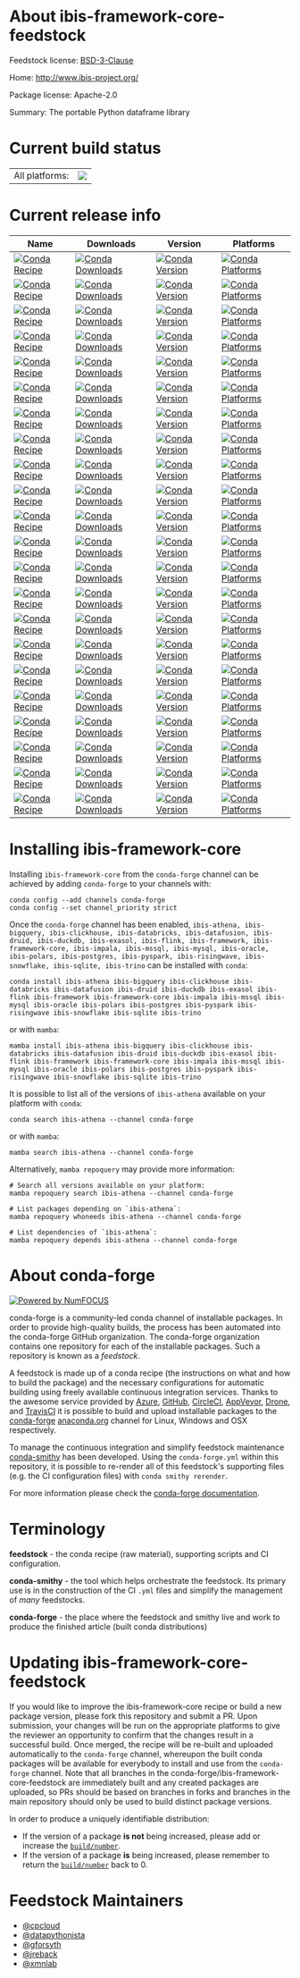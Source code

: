 About ibis-framework-core-feedstock
===================================

Feedstock license: [BSD-3-Clause](https://github.com/conda-forge/ibis-framework-feedstock/blob/main/LICENSE.txt)

Home: http://www.ibis-project.org/

Package license: Apache-2.0

Summary: The portable Python dataframe library

Current build status
====================


<table><tr><td>All platforms:</td>
    <td>
      <a href="https://dev.azure.com/conda-forge/feedstock-builds/_build/latest?definitionId=5299&branchName=main">
        <img src="https://dev.azure.com/conda-forge/feedstock-builds/_apis/build/status/ibis-framework-feedstock?branchName=main">
      </a>
    </td>
  </tr>
</table>

Current release info
====================

| Name | Downloads | Version | Platforms |
| --- | --- | --- | --- |
| [![Conda Recipe](https://img.shields.io/badge/recipe-ibis--athena-green.svg)](https://anaconda.org/conda-forge/ibis-athena) | [![Conda Downloads](https://img.shields.io/conda/dn/conda-forge/ibis-athena.svg)](https://anaconda.org/conda-forge/ibis-athena) | [![Conda Version](https://img.shields.io/conda/vn/conda-forge/ibis-athena.svg)](https://anaconda.org/conda-forge/ibis-athena) | [![Conda Platforms](https://img.shields.io/conda/pn/conda-forge/ibis-athena.svg)](https://anaconda.org/conda-forge/ibis-athena) |
| [![Conda Recipe](https://img.shields.io/badge/recipe-ibis--bigquery-green.svg)](https://anaconda.org/conda-forge/ibis-bigquery) | [![Conda Downloads](https://img.shields.io/conda/dn/conda-forge/ibis-bigquery.svg)](https://anaconda.org/conda-forge/ibis-bigquery) | [![Conda Version](https://img.shields.io/conda/vn/conda-forge/ibis-bigquery.svg)](https://anaconda.org/conda-forge/ibis-bigquery) | [![Conda Platforms](https://img.shields.io/conda/pn/conda-forge/ibis-bigquery.svg)](https://anaconda.org/conda-forge/ibis-bigquery) |
| [![Conda Recipe](https://img.shields.io/badge/recipe-ibis--clickhouse-green.svg)](https://anaconda.org/conda-forge/ibis-clickhouse) | [![Conda Downloads](https://img.shields.io/conda/dn/conda-forge/ibis-clickhouse.svg)](https://anaconda.org/conda-forge/ibis-clickhouse) | [![Conda Version](https://img.shields.io/conda/vn/conda-forge/ibis-clickhouse.svg)](https://anaconda.org/conda-forge/ibis-clickhouse) | [![Conda Platforms](https://img.shields.io/conda/pn/conda-forge/ibis-clickhouse.svg)](https://anaconda.org/conda-forge/ibis-clickhouse) |
| [![Conda Recipe](https://img.shields.io/badge/recipe-ibis--databricks-green.svg)](https://anaconda.org/conda-forge/ibis-databricks) | [![Conda Downloads](https://img.shields.io/conda/dn/conda-forge/ibis-databricks.svg)](https://anaconda.org/conda-forge/ibis-databricks) | [![Conda Version](https://img.shields.io/conda/vn/conda-forge/ibis-databricks.svg)](https://anaconda.org/conda-forge/ibis-databricks) | [![Conda Platforms](https://img.shields.io/conda/pn/conda-forge/ibis-databricks.svg)](https://anaconda.org/conda-forge/ibis-databricks) |
| [![Conda Recipe](https://img.shields.io/badge/recipe-ibis--datafusion-green.svg)](https://anaconda.org/conda-forge/ibis-datafusion) | [![Conda Downloads](https://img.shields.io/conda/dn/conda-forge/ibis-datafusion.svg)](https://anaconda.org/conda-forge/ibis-datafusion) | [![Conda Version](https://img.shields.io/conda/vn/conda-forge/ibis-datafusion.svg)](https://anaconda.org/conda-forge/ibis-datafusion) | [![Conda Platforms](https://img.shields.io/conda/pn/conda-forge/ibis-datafusion.svg)](https://anaconda.org/conda-forge/ibis-datafusion) |
| [![Conda Recipe](https://img.shields.io/badge/recipe-ibis--druid-green.svg)](https://anaconda.org/conda-forge/ibis-druid) | [![Conda Downloads](https://img.shields.io/conda/dn/conda-forge/ibis-druid.svg)](https://anaconda.org/conda-forge/ibis-druid) | [![Conda Version](https://img.shields.io/conda/vn/conda-forge/ibis-druid.svg)](https://anaconda.org/conda-forge/ibis-druid) | [![Conda Platforms](https://img.shields.io/conda/pn/conda-forge/ibis-druid.svg)](https://anaconda.org/conda-forge/ibis-druid) |
| [![Conda Recipe](https://img.shields.io/badge/recipe-ibis--duckdb-green.svg)](https://anaconda.org/conda-forge/ibis-duckdb) | [![Conda Downloads](https://img.shields.io/conda/dn/conda-forge/ibis-duckdb.svg)](https://anaconda.org/conda-forge/ibis-duckdb) | [![Conda Version](https://img.shields.io/conda/vn/conda-forge/ibis-duckdb.svg)](https://anaconda.org/conda-forge/ibis-duckdb) | [![Conda Platforms](https://img.shields.io/conda/pn/conda-forge/ibis-duckdb.svg)](https://anaconda.org/conda-forge/ibis-duckdb) |
| [![Conda Recipe](https://img.shields.io/badge/recipe-ibis--exasol-green.svg)](https://anaconda.org/conda-forge/ibis-exasol) | [![Conda Downloads](https://img.shields.io/conda/dn/conda-forge/ibis-exasol.svg)](https://anaconda.org/conda-forge/ibis-exasol) | [![Conda Version](https://img.shields.io/conda/vn/conda-forge/ibis-exasol.svg)](https://anaconda.org/conda-forge/ibis-exasol) | [![Conda Platforms](https://img.shields.io/conda/pn/conda-forge/ibis-exasol.svg)](https://anaconda.org/conda-forge/ibis-exasol) |
| [![Conda Recipe](https://img.shields.io/badge/recipe-ibis--flink-green.svg)](https://anaconda.org/conda-forge/ibis-flink) | [![Conda Downloads](https://img.shields.io/conda/dn/conda-forge/ibis-flink.svg)](https://anaconda.org/conda-forge/ibis-flink) | [![Conda Version](https://img.shields.io/conda/vn/conda-forge/ibis-flink.svg)](https://anaconda.org/conda-forge/ibis-flink) | [![Conda Platforms](https://img.shields.io/conda/pn/conda-forge/ibis-flink.svg)](https://anaconda.org/conda-forge/ibis-flink) |
| [![Conda Recipe](https://img.shields.io/badge/recipe-ibis--framework-green.svg)](https://anaconda.org/conda-forge/ibis-framework) | [![Conda Downloads](https://img.shields.io/conda/dn/conda-forge/ibis-framework.svg)](https://anaconda.org/conda-forge/ibis-framework) | [![Conda Version](https://img.shields.io/conda/vn/conda-forge/ibis-framework.svg)](https://anaconda.org/conda-forge/ibis-framework) | [![Conda Platforms](https://img.shields.io/conda/pn/conda-forge/ibis-framework.svg)](https://anaconda.org/conda-forge/ibis-framework) |
| [![Conda Recipe](https://img.shields.io/badge/recipe-ibis--framework--core-green.svg)](https://anaconda.org/conda-forge/ibis-framework-core) | [![Conda Downloads](https://img.shields.io/conda/dn/conda-forge/ibis-framework-core.svg)](https://anaconda.org/conda-forge/ibis-framework-core) | [![Conda Version](https://img.shields.io/conda/vn/conda-forge/ibis-framework-core.svg)](https://anaconda.org/conda-forge/ibis-framework-core) | [![Conda Platforms](https://img.shields.io/conda/pn/conda-forge/ibis-framework-core.svg)](https://anaconda.org/conda-forge/ibis-framework-core) |
| [![Conda Recipe](https://img.shields.io/badge/recipe-ibis--impala-green.svg)](https://anaconda.org/conda-forge/ibis-impala) | [![Conda Downloads](https://img.shields.io/conda/dn/conda-forge/ibis-impala.svg)](https://anaconda.org/conda-forge/ibis-impala) | [![Conda Version](https://img.shields.io/conda/vn/conda-forge/ibis-impala.svg)](https://anaconda.org/conda-forge/ibis-impala) | [![Conda Platforms](https://img.shields.io/conda/pn/conda-forge/ibis-impala.svg)](https://anaconda.org/conda-forge/ibis-impala) |
| [![Conda Recipe](https://img.shields.io/badge/recipe-ibis--mssql-green.svg)](https://anaconda.org/conda-forge/ibis-mssql) | [![Conda Downloads](https://img.shields.io/conda/dn/conda-forge/ibis-mssql.svg)](https://anaconda.org/conda-forge/ibis-mssql) | [![Conda Version](https://img.shields.io/conda/vn/conda-forge/ibis-mssql.svg)](https://anaconda.org/conda-forge/ibis-mssql) | [![Conda Platforms](https://img.shields.io/conda/pn/conda-forge/ibis-mssql.svg)](https://anaconda.org/conda-forge/ibis-mssql) |
| [![Conda Recipe](https://img.shields.io/badge/recipe-ibis--mysql-green.svg)](https://anaconda.org/conda-forge/ibis-mysql) | [![Conda Downloads](https://img.shields.io/conda/dn/conda-forge/ibis-mysql.svg)](https://anaconda.org/conda-forge/ibis-mysql) | [![Conda Version](https://img.shields.io/conda/vn/conda-forge/ibis-mysql.svg)](https://anaconda.org/conda-forge/ibis-mysql) | [![Conda Platforms](https://img.shields.io/conda/pn/conda-forge/ibis-mysql.svg)](https://anaconda.org/conda-forge/ibis-mysql) |
| [![Conda Recipe](https://img.shields.io/badge/recipe-ibis--oracle-green.svg)](https://anaconda.org/conda-forge/ibis-oracle) | [![Conda Downloads](https://img.shields.io/conda/dn/conda-forge/ibis-oracle.svg)](https://anaconda.org/conda-forge/ibis-oracle) | [![Conda Version](https://img.shields.io/conda/vn/conda-forge/ibis-oracle.svg)](https://anaconda.org/conda-forge/ibis-oracle) | [![Conda Platforms](https://img.shields.io/conda/pn/conda-forge/ibis-oracle.svg)](https://anaconda.org/conda-forge/ibis-oracle) |
| [![Conda Recipe](https://img.shields.io/badge/recipe-ibis--polars-green.svg)](https://anaconda.org/conda-forge/ibis-polars) | [![Conda Downloads](https://img.shields.io/conda/dn/conda-forge/ibis-polars.svg)](https://anaconda.org/conda-forge/ibis-polars) | [![Conda Version](https://img.shields.io/conda/vn/conda-forge/ibis-polars.svg)](https://anaconda.org/conda-forge/ibis-polars) | [![Conda Platforms](https://img.shields.io/conda/pn/conda-forge/ibis-polars.svg)](https://anaconda.org/conda-forge/ibis-polars) |
| [![Conda Recipe](https://img.shields.io/badge/recipe-ibis--postgres-green.svg)](https://anaconda.org/conda-forge/ibis-postgres) | [![Conda Downloads](https://img.shields.io/conda/dn/conda-forge/ibis-postgres.svg)](https://anaconda.org/conda-forge/ibis-postgres) | [![Conda Version](https://img.shields.io/conda/vn/conda-forge/ibis-postgres.svg)](https://anaconda.org/conda-forge/ibis-postgres) | [![Conda Platforms](https://img.shields.io/conda/pn/conda-forge/ibis-postgres.svg)](https://anaconda.org/conda-forge/ibis-postgres) |
| [![Conda Recipe](https://img.shields.io/badge/recipe-ibis--pyspark-green.svg)](https://anaconda.org/conda-forge/ibis-pyspark) | [![Conda Downloads](https://img.shields.io/conda/dn/conda-forge/ibis-pyspark.svg)](https://anaconda.org/conda-forge/ibis-pyspark) | [![Conda Version](https://img.shields.io/conda/vn/conda-forge/ibis-pyspark.svg)](https://anaconda.org/conda-forge/ibis-pyspark) | [![Conda Platforms](https://img.shields.io/conda/pn/conda-forge/ibis-pyspark.svg)](https://anaconda.org/conda-forge/ibis-pyspark) |
| [![Conda Recipe](https://img.shields.io/badge/recipe-ibis--risingwave-green.svg)](https://anaconda.org/conda-forge/ibis-risingwave) | [![Conda Downloads](https://img.shields.io/conda/dn/conda-forge/ibis-risingwave.svg)](https://anaconda.org/conda-forge/ibis-risingwave) | [![Conda Version](https://img.shields.io/conda/vn/conda-forge/ibis-risingwave.svg)](https://anaconda.org/conda-forge/ibis-risingwave) | [![Conda Platforms](https://img.shields.io/conda/pn/conda-forge/ibis-risingwave.svg)](https://anaconda.org/conda-forge/ibis-risingwave) |
| [![Conda Recipe](https://img.shields.io/badge/recipe-ibis--snowflake-green.svg)](https://anaconda.org/conda-forge/ibis-snowflake) | [![Conda Downloads](https://img.shields.io/conda/dn/conda-forge/ibis-snowflake.svg)](https://anaconda.org/conda-forge/ibis-snowflake) | [![Conda Version](https://img.shields.io/conda/vn/conda-forge/ibis-snowflake.svg)](https://anaconda.org/conda-forge/ibis-snowflake) | [![Conda Platforms](https://img.shields.io/conda/pn/conda-forge/ibis-snowflake.svg)](https://anaconda.org/conda-forge/ibis-snowflake) |
| [![Conda Recipe](https://img.shields.io/badge/recipe-ibis--sqlite-green.svg)](https://anaconda.org/conda-forge/ibis-sqlite) | [![Conda Downloads](https://img.shields.io/conda/dn/conda-forge/ibis-sqlite.svg)](https://anaconda.org/conda-forge/ibis-sqlite) | [![Conda Version](https://img.shields.io/conda/vn/conda-forge/ibis-sqlite.svg)](https://anaconda.org/conda-forge/ibis-sqlite) | [![Conda Platforms](https://img.shields.io/conda/pn/conda-forge/ibis-sqlite.svg)](https://anaconda.org/conda-forge/ibis-sqlite) |
| [![Conda Recipe](https://img.shields.io/badge/recipe-ibis--trino-green.svg)](https://anaconda.org/conda-forge/ibis-trino) | [![Conda Downloads](https://img.shields.io/conda/dn/conda-forge/ibis-trino.svg)](https://anaconda.org/conda-forge/ibis-trino) | [![Conda Version](https://img.shields.io/conda/vn/conda-forge/ibis-trino.svg)](https://anaconda.org/conda-forge/ibis-trino) | [![Conda Platforms](https://img.shields.io/conda/pn/conda-forge/ibis-trino.svg)](https://anaconda.org/conda-forge/ibis-trino) |

Installing ibis-framework-core
==============================

Installing `ibis-framework-core` from the `conda-forge` channel can be achieved by adding `conda-forge` to your channels with:

```
conda config --add channels conda-forge
conda config --set channel_priority strict
```

Once the `conda-forge` channel has been enabled, `ibis-athena, ibis-bigquery, ibis-clickhouse, ibis-databricks, ibis-datafusion, ibis-druid, ibis-duckdb, ibis-exasol, ibis-flink, ibis-framework, ibis-framework-core, ibis-impala, ibis-mssql, ibis-mysql, ibis-oracle, ibis-polars, ibis-postgres, ibis-pyspark, ibis-risingwave, ibis-snowflake, ibis-sqlite, ibis-trino` can be installed with `conda`:

```
conda install ibis-athena ibis-bigquery ibis-clickhouse ibis-databricks ibis-datafusion ibis-druid ibis-duckdb ibis-exasol ibis-flink ibis-framework ibis-framework-core ibis-impala ibis-mssql ibis-mysql ibis-oracle ibis-polars ibis-postgres ibis-pyspark ibis-risingwave ibis-snowflake ibis-sqlite ibis-trino
```

or with `mamba`:

```
mamba install ibis-athena ibis-bigquery ibis-clickhouse ibis-databricks ibis-datafusion ibis-druid ibis-duckdb ibis-exasol ibis-flink ibis-framework ibis-framework-core ibis-impala ibis-mssql ibis-mysql ibis-oracle ibis-polars ibis-postgres ibis-pyspark ibis-risingwave ibis-snowflake ibis-sqlite ibis-trino
```

It is possible to list all of the versions of `ibis-athena` available on your platform with `conda`:

```
conda search ibis-athena --channel conda-forge
```

or with `mamba`:

```
mamba search ibis-athena --channel conda-forge
```

Alternatively, `mamba repoquery` may provide more information:

```
# Search all versions available on your platform:
mamba repoquery search ibis-athena --channel conda-forge

# List packages depending on `ibis-athena`:
mamba repoquery whoneeds ibis-athena --channel conda-forge

# List dependencies of `ibis-athena`:
mamba repoquery depends ibis-athena --channel conda-forge
```


About conda-forge
=================

[![Powered by
NumFOCUS](https://img.shields.io/badge/powered%20by-NumFOCUS-orange.svg?style=flat&colorA=E1523D&colorB=007D8A)](https://numfocus.org)

conda-forge is a community-led conda channel of installable packages.
In order to provide high-quality builds, the process has been automated into the
conda-forge GitHub organization. The conda-forge organization contains one repository
for each of the installable packages. Such a repository is known as a *feedstock*.

A feedstock is made up of a conda recipe (the instructions on what and how to build
the package) and the necessary configurations for automatic building using freely
available continuous integration services. Thanks to the awesome service provided by
[Azure](https://azure.microsoft.com/en-us/services/devops/), [GitHub](https://github.com/),
[CircleCI](https://circleci.com/), [AppVeyor](https://www.appveyor.com/),
[Drone](https://cloud.drone.io/welcome), and [TravisCI](https://travis-ci.com/)
it is possible to build and upload installable packages to the
[conda-forge](https://anaconda.org/conda-forge) [anaconda.org](https://anaconda.org/)
channel for Linux, Windows and OSX respectively.

To manage the continuous integration and simplify feedstock maintenance
[conda-smithy](https://github.com/conda-forge/conda-smithy) has been developed.
Using the ``conda-forge.yml`` within this repository, it is possible to re-render all of
this feedstock's supporting files (e.g. the CI configuration files) with ``conda smithy rerender``.

For more information please check the [conda-forge documentation](https://conda-forge.org/docs/).

Terminology
===========

**feedstock** - the conda recipe (raw material), supporting scripts and CI configuration.

**conda-smithy** - the tool which helps orchestrate the feedstock.
                   Its primary use is in the construction of the CI ``.yml`` files
                   and simplify the management of *many* feedstocks.

**conda-forge** - the place where the feedstock and smithy live and work to
                  produce the finished article (built conda distributions)


Updating ibis-framework-core-feedstock
======================================

If you would like to improve the ibis-framework-core recipe or build a new
package version, please fork this repository and submit a PR. Upon submission,
your changes will be run on the appropriate platforms to give the reviewer an
opportunity to confirm that the changes result in a successful build. Once
merged, the recipe will be re-built and uploaded automatically to the
`conda-forge` channel, whereupon the built conda packages will be available for
everybody to install and use from the `conda-forge` channel.
Note that all branches in the conda-forge/ibis-framework-core-feedstock are
immediately built and any created packages are uploaded, so PRs should be based
on branches in forks and branches in the main repository should only be used to
build distinct package versions.

In order to produce a uniquely identifiable distribution:
 * If the version of a package **is not** being increased, please add or increase
   the [``build/number``](https://docs.conda.io/projects/conda-build/en/latest/resources/define-metadata.html#build-number-and-string).
 * If the version of a package **is** being increased, please remember to return
   the [``build/number``](https://docs.conda.io/projects/conda-build/en/latest/resources/define-metadata.html#build-number-and-string)
   back to 0.

Feedstock Maintainers
=====================

* [@cpcloud](https://github.com/cpcloud/)
* [@datapythonista](https://github.com/datapythonista/)
* [@gforsyth](https://github.com/gforsyth/)
* [@jreback](https://github.com/jreback/)
* [@xmnlab](https://github.com/xmnlab/)

